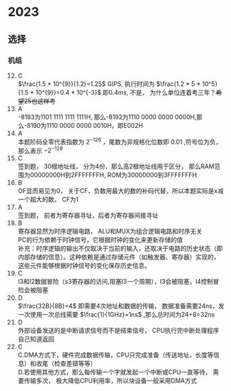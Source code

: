 # 2023
## 选择
### 机组 
12. C  
    $\frac{1.5 * 10^{9}}{1.2}=1.25$ GIPS, 执行时间为 $\frac{1.2 * 5 * 10^5}{1.5 * 10^{9}}=0.4 * 10^{-3}$ 即0.4ms, 不是， 为什么单位连着考三年？~~希望25也这样考~~  
13. A  
-8193为1101 1111 1111 1111H, 那么-8192为1110 0000 0000 0000H,那么-8190为1110 0000 0000 0010H，即E002H  
14. A  
本题阶码全零代表指数为 $2^{-126}$ ，尾数为非规格化位数即 $0.01$ ,符号位为负，那么表示 $-2^{-128}$  
15. C  
签到题， 30根地址线， 分为4份，那么高2根地址线用于区分， 那么RAM范围为00000000H到2FFFFFFFH, ROM为30000000到3FFFFFFFH  
16. B  
OF显而易见为0， 关于CF，负数用最大的数的补码代替，所以本题实际是x减一个超大的数， CF为1    
17. A  
签到题， 前者为寄存器寻址，后者为寄存器间接寻址  
18. B  
寄存器显然为时序逻辑电路， ALU和MUX为组合逻辑电路和时序无关  
PC的行为依赖于时钟信号，它根据时钟的变化来更新存储的值  
补充：时序逻辑的输出不仅取决于当前的输入，还取决于电路的历史状态（即内部存储的信息）。这种依赖是通过存储元件（如触发器、寄存器）实现的，这些元件能够根据时钟信号的变化保存历史信息。  
19. C  
I3和I2数据冒险（s3寄存器的访问,阻塞I3一个周期），I3会被阻塞，I4控制冒险会被阻塞  
20. D  
$\frac{32B}{8B}=4$ 即需要4次地址和数据的传输， 数据准备需要24ns，发一次使用一次总线需要 $\frac{1}{1GHz}=1ns$ ,那么总时间为24+8=32ns  
21. D  
外部设备发送的是中断请求信号而不是结束信号， CPU执行完中断处理程序自己知道返回    
22. C  
C.DMA方式下，硬件完成数据传输，CPU只完成准备（传送地址，长度等信息）和收尾（检查差错等等）  
D.若使用其他方式，那么每传输一个字就发起一个中断或CPU一直等待， 需要传输多次， 极大降低CPU利用率，所以块设备一般采用DMA方式